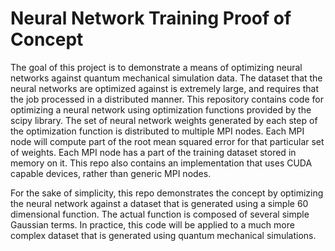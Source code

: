 # Neural Network Training Proof of Concept

The  goal of this project is to demonstrate a means of optimizing neural networks against quantum mechanical simulation data. The dataset that the neural networks are optimized against is extremely large, and requires that the job processed in a distributed manner. This repository contains code for optimizing a neural network using optimization functions provided by the scipy library. The set of neural network weights generated by each step of the optimization function is distributed to multiple MPI nodes. Each MPI node will compute part of the root mean squared error for that particular set of weights. Each MPI node has a part of the training dataset stored in memory on it. This repo also contains an implementation that uses CUDA capable devices, rather than generic MPI nodes. 

For the sake of simplicity, this repo demonstrates the concept by optimizing the neural network against a dataset that is generated using a simple 60 dimensional function. The actual function is composed of several simple Gaussian terms. In practice, this code will be applied to a much more complex dataset that is generated using quantum mechanical simulations.
